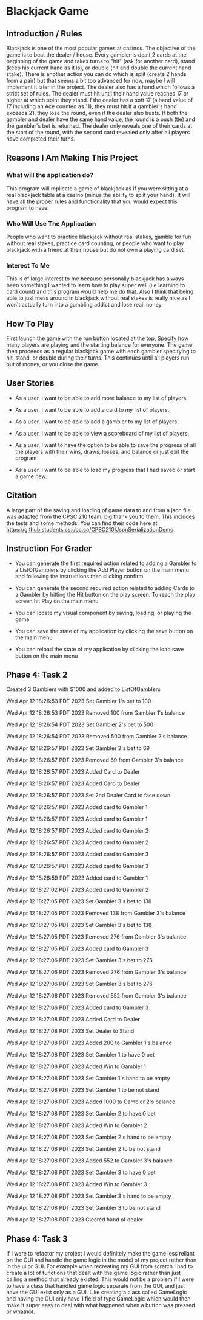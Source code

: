 # Blackjack Game

## Introduction / Rules

Blackjack is one of the most popular games at casinos.
The objective of the game is to beat the dealer / house. 
Every gambler is dealt 2 cards at the beginning of the game
and takes turns to "hit" (ask for another card), stand
(keep his current hand as it is), or double (hit and double
the current hand stake). There is another action you can do which 
is split (create 2 hands from a pair) but that seems a bit too advanced
for now, maybe I will implement it later in the project.
The dealer also has a hand which follows a strict set of rules.
The dealer must hit until their hand value reaches 17 or higher
at which point they stand. f the dealer has a soft 17 
(a hand value of 17 including an Ace counted as 11), 
they must hit.If a gambler's hand exceeds 21, they lose the round, 
even if the dealer also busts. If both the gambler and dealer 
have the same hand value, the round is a push (tie) and the
gambler's bet is returned. The dealer only reveals one of their cards at
the start of the round, with the second card revealed only after all
players have completed their turns.

## Reasons I Am Making This Project

### What will the application do?

This program will replicate a game of blackjack as if you
were sitting at a real blackjack table at a casino (minus the ability
to split your hand). It will  have all the proper rules and 
functionality that you would expect this program to have.

### Who Will Use The Application

People who want to practice blackjack without real stakes,
gamble for fun without real stakes, practice card counting,
or people who want to play blackjack with a friend at their house
but do not own a playing card set.

### Interest To Me

This is of large interest to me because personally blackjack
has always been something I wanted to learn how to play super well
(i.e learning to card count) and this program would help me do that.
Also I think that being able to just mess around in blackjack without real
stakes is really nice as I won't actually turn into a gambling addict and lose
real money.

## How To Play

First launch the game with the run button located at the top, 
Specify how many players are playing and the starting balance for everyone. The game
then proceeds as a regular blackjack game with each gambler specifying to hit, stand, or double
during their turns. This continues until all players run out of money, or you close the game.

## User Stories

- As a user, I want to be able to add more balance to my list of players.

- As a user, I want to be able to add a card to my list of players.

- As a user, I want to be able to add a gambler to my list of players.

- As a user, I want to be able to view a scoreboard of my list of players.

- As a user, I want to have the option to be able to save the progress 
of all the players with their wins, draws, losses, and balance 
or just exit the program

- As a user, I want to be able to load my progress that I had saved
or start a game new.

## Citation

A large part of the saving and loading of game data to and from a json file was adapted from
the CPSC 210 team, big thank you to them. This includes the tests and some methods. 
You can find their code here at https://github.students.cs.ubc.ca/CPSC210/JsonSerializationDemo

## Instruction For Grader

- You can generate the first required action related to adding a Gambler to a ListOfGamblers by 
clicking the Add Player button on the main menu and following the instructions then clicking confirm
- You can generate the second required action related to adding Cards to a Gambler by hitting the Hit
button on the play screen. To reach the play screen hit Play on the main menu

- You can locate my visual component by saving, loading, or playing the game

- You can save the state of my application by clicking the save button on the main menu

- You can reload the state of my application by clicking the load save button on the main menu

## Phase 4: Task 2
Created 3 Gamblers with $1000 and added to ListOfGamblers


Wed Apr 12 18:26:53 PDT 2023
Set Gambler 1's bet to 100


Wed Apr 12 18:26:53 PDT 2023
Removed 100 from Gambler 1's balance


Wed Apr 12 18:26:54 PDT 2023
Set Gambler 2's bet to 500


Wed Apr 12 18:26:54 PDT 2023
Removed 500 from Gambler 2's balance


Wed Apr 12 18:26:57 PDT 2023
Set Gambler 3's bet to 69


Wed Apr 12 18:26:57 PDT 2023
Removed 69 from Gambler 3's balance


Wed Apr 12 18:26:57 PDT 2023
Added Card to Dealer


Wed Apr 12 18:26:57 PDT 2023
Added Card to Dealer


Wed Apr 12 18:26:57 PDT 2023
Set 2nd Dealer Card to face down


Wed Apr 12 18:26:57 PDT 2023
Added card to Gambler 1


Wed Apr 12 18:26:57 PDT 2023
Added card to Gambler 1


Wed Apr 12 18:26:57 PDT 2023
Added card to Gambler 2


Wed Apr 12 18:26:57 PDT 2023
Added card to Gambler 2


Wed Apr 12 18:26:57 PDT 2023
Added card to Gambler 3


Wed Apr 12 18:26:57 PDT 2023
Added card to Gambler 3


Wed Apr 12 18:26:59 PDT 2023
Added card to Gambler 1


Wed Apr 12 18:27:02 PDT 2023
Added card to Gambler 2


Wed Apr 12 18:27:05 PDT 2023
Set Gambler 3's bet to 138


Wed Apr 12 18:27:05 PDT 2023
Removed 138 from Gambler 3's balance


Wed Apr 12 18:27:05 PDT 2023
Set Gambler 3's bet to 138


Wed Apr 12 18:27:05 PDT 2023
Removed 276 from Gambler 3's balance


Wed Apr 12 18:27:05 PDT 2023
Added card to Gambler 3


Wed Apr 12 18:27:06 PDT 2023
Set Gambler 3's bet to 276


Wed Apr 12 18:27:06 PDT 2023
Removed 276 from Gambler 3's balance


Wed Apr 12 18:27:06 PDT 2023
Set Gambler 3's bet to 276


Wed Apr 12 18:27:06 PDT 2023
Removed 552 from Gambler 3's balance


Wed Apr 12 18:27:06 PDT 2023
Added card to Gambler 3


Wed Apr 12 18:27:08 PDT 2023
Added Card to Dealer


Wed Apr 12 18:27:08 PDT 2023
Set Dealer to Stand


Wed Apr 12 18:27:08 PDT 2023
Added 200 to Gambler 1's balance


Wed Apr 12 18:27:08 PDT 2023
Set Gambler 1 to have 0 bet


Wed Apr 12 18:27:08 PDT 2023
Added Win to Gambler 1


Wed Apr 12 18:27:08 PDT 2023
Set Gambler 1's hand to be empty


Wed Apr 12 18:27:08 PDT 2023
Set Gambler 1 to be not stand


Wed Apr 12 18:27:08 PDT 2023
Added 1000 to Gambler 2's balance


Wed Apr 12 18:27:08 PDT 2023
Set Gambler 2 to have 0 bet


Wed Apr 12 18:27:08 PDT 2023
Added Win to Gambler 2


Wed Apr 12 18:27:08 PDT 2023
Set Gambler 2's hand to be empty


Wed Apr 12 18:27:08 PDT 2023
Set Gambler 2 to be not stand


Wed Apr 12 18:27:08 PDT 2023
Added 552 to Gambler 3's balance


Wed Apr 12 18:27:08 PDT 2023
Set Gambler 3 to have 0 bet


Wed Apr 12 18:27:08 PDT 2023
Added Win to Gambler 3


Wed Apr 12 18:27:08 PDT 2023
Set Gambler 3's hand to be empty


Wed Apr 12 18:27:08 PDT 2023
Set Gambler 3 to be not stand


Wed Apr 12 18:27:08 PDT 2023
Cleared hand of dealer

## Phase 4: Task 3

If I were to refactor my project I would definitely make the game less reliant on the GUI and handle the game logic
in the model of my project rather than in the ui or GUI. For example when recreating my GUI from scratch I had to 
create a lot of functions that dealt with the game logic rather than just calling a method that already existed. This 
would not be a problem if I were to have a class that handled game logic separate from the GUI, and just have the GUI
exist only as a GUI. Like creating a class called GameLogic and having the GUI only have 1 field of type GameLogic which
would then make it super easy to deal with what happened when a button was pressed or whatnot.